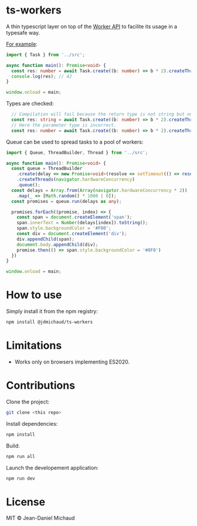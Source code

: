 # ts-workers

A thin typescript layer on top of the [Worker API](https://developer.mozilla.org/en-US/docs/Web/API/Worker)
to facilite its usage in a typesafe way.

[For example](dev/main.ts):
```typescript
import { Task } from '../src';

async function main(): Promise<void> {
  const res: number = await Task.create((b: number) => b * 2).createThread().run(21);
  console.log(res); // 42
}

window.onload = main;
```

Types are checked:
```typescript
  // Compilation will fail because the return type is not string but number.
  const res: string = await Task.create((b: number) => b * 2).createThread().run(21);
  // Here the parameter type is incorrect.
  const res: number = await Task.create((b: number) => b * 2).createThread().run('21');
```

Queue can be used to spread tasks to a pool of workers:
```typescript
import { Queue, ThreadBuilder, Thread } from '../src';

async function main(): Promise<void> {
  const queue = ThreadBuilder
    .create(delay => new Promise<void>(resolve => setTimeout(() => resolve(), delay)))
    .createThreads(navigator.hardwareConcurrency)
    .queue();
  const delays = Array.from(Array(navigator.hardwareConcurrency * 2))
    .map(_ => [Math.random() * 1000 | 0]);
  const promises = queue.run(delays as any);

  promises.forEach((promise, index) => {
    const span = document.createElement('span');
    span.innerText = Number(delays[index]).toString();
    span.style.backgroundColor = '#F00';
    const div = document.createElement('div');
    div.appendChild(span);
    document.body.appendChild(div);
    promise.then(() => span.style.backgroundColor = '#0F0')
  })
}

window.onload = main;
```

# How to use

Simply install it from the npm registry:
```bash
npm install @jdmichaud/ts-workers
```

# Limitations

* Works only on browsers implementing ES2020.

# Contributions

Clone the project:
```bash
git clone <this repo>
```

Install dependencies:
```bash
npm install
```

Build:
```bash
npm run all
```

Launch the developement application:
```bash
npm run dev
```

# License

MIT © Jean-Daniel Michaud
